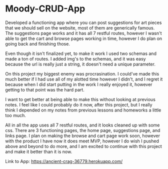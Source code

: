 # Moody-CRUD-App

Developed a functioning app where you can post suggestions for art pieces that we should sell on the website, most of them are generically famous. The suggestions page works and it has all 7 restful routes, however I wasn't able to get the cart and browse pages working in time, however I do plan on going back and finishing those. 

Even though it isn't finalized yet, to make it work I used two schemas and made a ton of routes. I added img's to the schemas, and it was easy because the url is really just a string, it doesn't need a unique parameter. 

On this project my biggest enemy was procrasination. I could've made this much better if I had use all of my alotted time however I didn't, and I regret it because when I did start putting in the work I really enjoyed it, however getting to that point was the hard part. 

I want to get better at being able to make this without looking at previous notes. I feel like I could probably do it now, after this project, but I really think I depended on my notes from previous lessons and homeworks a little too much. 

All in all the app uses all 7 restful routes, and it looks cleaned up with some css. There are 3 functioning pages, the home page, suggestions page, and links page. I plan on making the browse and cart page work soon, however with the product I have now it does meet MVP, however I do wish I pushed above and beyond to do more, and I am excited to continue with this project and make it better than it is now. 

Link to App:
https://ancient-crag-36779.herokuapp.com/
